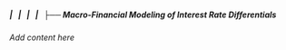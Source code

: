 ##### |   |   |   |   ├── Macro-Financial Modeling of Interest Rate Differentials

*Add content here*